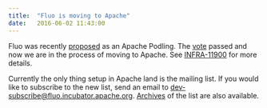 ```yaml
---
title:  "Fluo is moving to Apache"
date:   2016-06-02 11:43:00
---
```


Fluo was recently [proposed][1] as an Apache Podling.  The [vote][2] passed and
now we are in the process of moving to Apache.  See [INFRA-11900][3] for more
details.   

Currently the only thing setup in Apache land is the mailing list.  If you
would like to subscribe to the new list, send an email to
[dev-subscribe@fluo.incubator.apache.org][4].  [Archives][5] of the list are also
available.

[1]: https://wiki.apache.org/incubator/FluoProposal
[2]: https://lists.apache.org/thread.html/Zt804544sb0m1wi
[3]: https://issues.apache.org/jira/browse/INFRA-11900
[4]: mailto:dev-subscribe@fluo.incubator.apache.org
[5]: https://lists.apache.org/list.html?dev@fluo.apache.org
